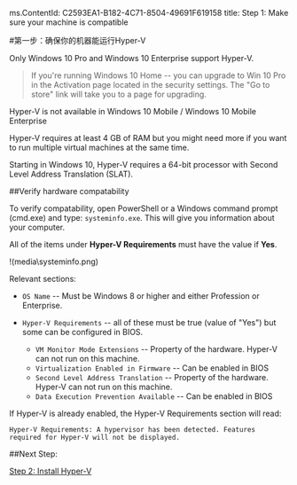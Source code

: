 ms.ContentId: C2593EA1-B182-4C71-8504-49691F619158
title: Step 1: Make sure your machine is compatible

#第一步：确保你的机器能运行Hyper-V

Only Windows 10 Pro and Windows 10 Enterprise support Hyper-V.

> If you're running Windows 10 Home -- you can upgrade to Win 10 Pro in the Activation page located in the security settings.
> The "Go to store" link will take you to a page for upgrading.
> 

Hyper-V is not available in Windows 10 Mobile / Windows 10 Mobile Enterprise

Hyper-V requires at least 4 GB of RAM but you might need more if you want to run multiple virtual machines at the same time.

Starting in Windows 10, Hyper-V requires a 64-bit processor with Second Level Address Translation (SLAT).

##Verify hardware compatability

To verify compatability, open PowerShell or a Windows command prompt (cmd.exe) and type: `systeminfo.exe`.
This will give you information about your computer.

All of the items under **Hyper-V Requirements** must have the value if **Yes**.

!(media\systeminfo.png)

Relevant sections:

*   `OS Name` -- Must be Windows 8 or higher and either Profession or Enterprise.
*   `Hyper-V Requirements` -- all of these must be true (value of "Yes") but some can be configured in BIOS.
    
    *   `VM Monitor Mode Extensions` -- Property of the hardware.
        Hyper-V can not run on this machine.
    *   `Virtualization Enabled in Firmware` -- Can be enabled in BIOS
    *   `Second Level Address Translation` -- Property of the hardware.
        Hyper-V can not run on this machine.
    *   `Data Execution Prevention Available` -- Can be enabled in BIOS

If Hyper-V is already enabled, the Hyper-V Requirements section will read:  


```
Hyper-V Requirements: A hypervisor has been detected. Features required for Hyper-V will not be displayed.

```


##Next Step:

[Step 2: Install Hyper-V](walkthrough_install.md)



